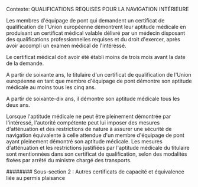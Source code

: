 Contexte: QUALIFICATIONS REQUISES POUR LA NAVIGATION INTÉRIEURE

Les membres d'équipage de pont qui demandent un certificat de qualification de l'Union européenne démontrent leur aptitude médicale en produisant un certificat médical valable délivré par un médecin disposant des qualifications professionnelles requises et du droit d'exercer, après avoir accompli un examen médical de l'intéressé.

Le certificat médical doit avoir été établi moins de trois mois avant la date de la demande.

A partir de soixante ans, le titulaire d'un certificat de qualification de l'Union européenne en tant que membre d'équipage de pont démontre son aptitude médicale au moins tous les cinq ans.

A partir de soixante-dix ans, il démontre son aptitude médicale tous les deux ans.

Lorsque l'aptitude médicale ne peut être pleinement démontrée par l'intéressé, l'autorité compétente peut lui imposer des mesures d'atténuation et des restrictions de nature à assurer une sécurité de navigation équivalente à celle attendue d'un membre d'équipage de pont ayant pleinement démontré son aptitude médicale. Les mesures d'atténuation et les restrictions justifiées par l'aptitude médicale du titulaire sont mentionnées dans son certificat de qualification, selon des modalités fixées par arrêté du ministre chargé des transports.

######## Sous-section 2 : Autres certificats de capacité  et équivalence liée au permis plaisance